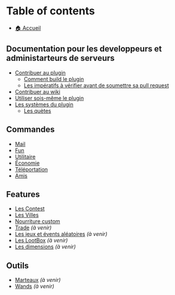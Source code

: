 # Table of contents

* [🏠 Accueil](README.md)

## Documentation pour les developpeurs et administarteurs de serveurs

* [Contribuer au plugin](developers/contribute/contribute.md)
  * [Comment build le plugin](developers/contribute/build.md)
  * [Les impératifs à vérifier avant de soumettre sa pull request](developers/contribute/imperatifs.md)
* [Contribuer au wiki](developers/wiki.md)
* [Utiliser sois-même le plugin](developers/install.md)
* [Les systèmes du plugin](developers/systems/systems.md)
  * [Les quètes](developers/systems/quests.md)

## Commandes

* [Mail](commandes/mail.md)
* [Fun](commandes/fun.md)
* [Utilitaire](commandes/utilitaire.md)
* [Économie](commandes/economie.md)
* [Téléportation](commandes/teleportation.md)
* [Amis](commandes/amis.md)

## Features

* [Les Contest](features/contest.md)
* [Les Villes](features/cities.md)
* [Nourriture custom](features/food.md)
* [Trade](features/trade.md) *(à venir)*
* [Les jeux et évents aléatoires](features/random-events.md) *(à venir)*
* [Les LootBox](features/lootboxes.md) *(à venir)*
* [Les dimensions](features/dimensions.md) *(à venir)*

## Outils

* [Marteaux](outils/marteaux.md) *(à venir)*
* [Wands](outils/wands.md) *(à venir)*
